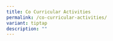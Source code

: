 ```yaml
---
title: Co Curricular Activities
permalink: /co-curricular-activities/
variant: tiptap
description: ""
---
```

